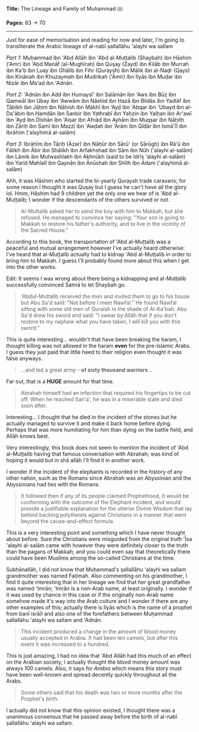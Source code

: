 **Title:** The Lineage and Family of Muhammad ﷺ

**Pages:** 63 -> 70

---

Just for ease of memorisation and reading for now and later, I'm going to transliterate the Arabic lineage of al-nabī ṣallallāhu 'alayhi wa sallam

*Part 1:* Muḥammad ibn 'Abd Allāh ibn 'Abd al-Muṭṭalib (Shaybah) ibn Hāshim ('Amr) ibn 'Abd Manāf (al-Mughīrah) ibn Quṣay (Zayd) ibn Kilāb ibn Murrah ibn Ka'b ibn Luay ibn Ghālib ibn Fihr (Quraysh) ibn Mālik ibn al-Naḍr (Qays) ibn Kinānah ibn Khuzaymah ibn Mudrikah ('Āmir) ibn Ilyās ibn Muḍar ibn Nizār ibn Ma'ad ibn 'Adnān.

*Part 2:* 'Adnān ibn Add ibn Humaysī' ibn Salāmān ibn 'Aws ibn Būz ibn Qamwāl ibn Ubay ibn 'Awwām ibn Nāshid ibn Ḥazā ibn Bildās ibn Yadlāf ibn Ṭābikh ibn Jāḥim ibn Nāḥish ibn Mākhī ibn 'Ayḍ ibn 'Abqar ibn 'Ubayd ibn al-Da'ābin ibn Ḥamdān ibn Sanbir ibn Yathrabī ibn Yaḥzin ibn Yalḥan ibn Ar'awī ibn 'Ayḍ ibn Dīshān ibn 'Aiṣar ibn Afnād ibn Ayhām ibn Muqṣar ibn Nāḥith ibn Zāriḥ ibn Samī ibn Mazzī ibn 'Awḍah ibn 'Arām ibn Qīdār ibn Ismā'īl ibn Ibrāhīm ('alayhimā al-salām)

*Part 3:* Ibrāhīm ibn Tāriḥ (Āzar) ibn Nāḥūr ibn Sārū' (or Sārūgh) ibn Rā'ū ibn Fālikh ibn Ābir ibn Shālikh ibn Arfakhshad ibn Sām ibn Nūh ('alayhi al-salām) ibn Lāmik ibn Mutwashlakh ibn Akhnūkh (said to be Idrīs 'alayhi al-salām) ibn Yarid Mahlaīl ibn Qaynān ibn Ānūshah ibn Shīth ibn Ādam ('alayhimā al-salām)

Ahh, it was Hāshim who started the bi-yearly Quraysh trade caravans; for some reason I thought it was Quṣay but I guess he can't have all the glory lol. Hmm, Hāshim had 9 children yet the only one we hear of is 'Abd al-Muṭṭalib; I wonder if the descendants of the others survived or not.

> Al-Muttalib asked her to send the boy with him to Makkah, but she refused. He managed to convince her saying: "Your son is going to Makkah to restore his father's authority, and to live in the vicinity of the Sacred House."

According to this book, the transportation of 'Abd al-Muṭṭalib was a peaceful and mutual arrangement however I've actually heard otherwise: I've heard that al-Muṭṭalib actually had to kidnap 'Abd al-Muṭṭalib in order to bring him to Makkah. I guess I'll probably found more about this when I get into the other works.

Edit: It seems I was wrong about there being a kidnapping and al-Muṭṭalib successfully convinced Salmā to let Shaybah go.

> 'Abdul-Muttalib received the men and invited them to go to his house but Abu Sa'd said: "Not before I meet Nawfal." He found Nawfal sitting with some old men of Quraish in the shade of Al-Ka'bah. Abu Sa'd drew his sword and said: "I swear by Allâh that if you don't restore to my nephew what you have taken, I will kill you with this sword."

This is quite interesting... wouldn't that have been breaking the ḥaram, I thought killing was not allowed in the ḥaram **even** for the pre-Islamic Arabs. I guess they just paid that little heed to their religion even thought it was false anyways.

> ...and led a great army - **of sixty thousand warriors**...

Far out, that is a **HUGE** amount for that time.

> Abrahah himself had an infection that required his fingertips to be cut off. When he reached San'a', he was in a miserable state and died soon after.

Interesting... I thought that he died in the incident of the stones but he actually managed to survive it and make it back home before dying. Perhaps that was more humiliating for him than dying on the battle field, and Allāh knows best.

Very interestingly, this book does not seem to mention the incident of 'Abd al-Muṭṭalib having that famous conversation with Abrahah; was kind of hoping it would but in shā allāh I'll find it in another work.

I wonder if the incident of the elephants is recorded in the history of any other nation, such as the Romans since Abrahah was an Abyssinian and the Abyssinians had ties with the Romans.

> It followed then if any of its people claimed Prophethood, it would be conforming with the outcome of the Elephant incident, and would provide a justifiable explanation for the ulterior Divine Wisdom that lay behind backing polytheists against Christians in a manner that went beyond the cause-and-effect formula.

This is a very interesting point and something which I have never thought about before. Sure the Christians were misguided from the original truth 'Īsa 'alayhi al-salām came with however they were definitely closer to the truth than the pagans of Makkah; and you could even say that theoretically there could have been Muslims among the so-called Christians at the time.

Subḥānallāh, I did not know that Muḥammad's ṣallallāhu 'alayhi wa sallam grandmother was named Faṭimah. Also commenting on his grandmother, I find it quite interesting that in her lineage we find that her great grandfather was named 'Imrān; 'Imrān is a non-Arab name, at least originally. I wonder if it was used by chance in this case or if the originally non-Arab name somehow made it's way into the Arab culture and I wonder if there are any other examples of this; actually there is Ilyās which is the name of a prophet from banī isrāīl and also one of the forefathers between Muḥammad ṣallallāhu 'alayhi wa sallam and 'Adnān.

> This incident produced a change in the amount of blood money usually accepted in Arabia. It had been ten camels, but after this event it was increased to a hundred.

This is just amazing, I had no idea that 'Abd Allāh had this much of an effect on the Arabian society; I actually thought the blood money amount was always 100 camels. Also, it says for *Arabia* which means this story must have been well-known and spread decently quickly throughout all the Arabs.

> Some others said that his death was two or more months after the Prophet's birth.

I actually did not know that this opinion existed, I thought there was a unanimous consensus that he passed away before the birth of al-nabī ṣallallāhu 'alayhi wa sallam.
